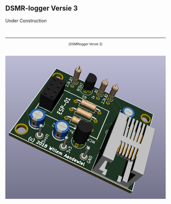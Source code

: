 ## DSMR-logger Versie 3

Under Construction


<br>

---
<center style="font-size: 70%;">[DSMRlogger Versie 3]</center><br>

![](img/DSMR_3D_v3.png)

